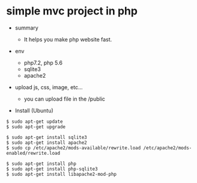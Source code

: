 # simple mvc project in php

* summary
  * It helps you make php website fast.

* env
  * php7.2, php 5.6
  * sqlite3
  * apache2

* upload js, css, image, etc...
   * you can upload file in the /public
 
* Install (Ubuntu)
~~~
$ sudo apt-get update
$ sudo apt-get upgrade

$ sudo apt-get install sqlite3
$ sudo apt-get install apache2
$ sudo cp /etc/apache2/mods-available/rewrite.load /etc/apache2/mods-enabled/rewrite.load

$ sudo apt-get install php
$ sudo apt-get install php-sqlite3
$ sudo apt-get install libapache2-mod-php
~~~
